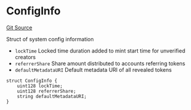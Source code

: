 # ConfigInfo
[Git Source](https://github.com/fxhash/fxhash-evm-contracts/blob/709c3bd5035ed7a7acc4391ca2a42cf2ad71efed/src/lib/Structs.sol)

Struct of system config information
- `lockTime` Locked time duration added to mint start time for unverified creators
- `referrerShare` Share amount distributed to accounts referring tokens
- `defaultMetadataURI` Default metadata URI of all revealed tokens


```solidity
struct ConfigInfo {
    uint128 lockTime;
    uint128 referrerShare;
    string defaultMetadataURI;
}
```

